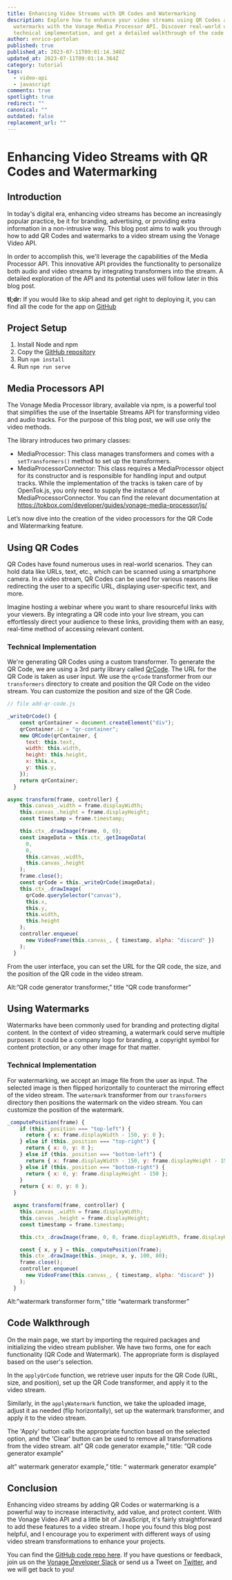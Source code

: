 ```yaml
---
title: Enhancing Video Streams with QR Codes and Watermarking
description: Explore how to enhance your video streams using QR Codes and
  watermarks with the Vonage Media Processor API. Discover real-world use cases,
  technical implementation, and get a detailed walkthrough of the code.
author: enrico-portolan
published: true
published_at: 2023-07-11T09:01:14.340Z
updated_at: 2023-07-11T09:01:14.364Z
category: tutorial
tags:
  - video-api
  - javascript
comments: true
spotlight: true
redirect: ""
canonical: ""
outdated: false
replacement_url: ""
---
```

# Enhancing Video Streams with QR Codes and Watermarking

## Introduction

In today's digital era, enhancing video streams has become an increasingly popular practice, be it for branding, advertising, or providing extra information in a non-intrusive way. This blog post aims to walk you through how to add QR Codes and watermarks to a video stream using the Vonage Video API. 

In order to accomplish this, we'll leverage the capabilities of the Media Processor API. This innovative API provides the functionality to personalize both audio and video streams by integrating transformers into the stream. A detailed exploration of the API and its potential uses will follow later in this blog post.

**tl;dr:** If you would like to skip ahead and get right to deploying it, you can find all the code for the app on [GitHub](https://github.com/Vonage-Community/blog-video_api-javascript_enhancing_video_streams_with_qr_codes_and_watermarking)

## Project Setup

1. Install Node and npm
2. Copy the [GitHub repository](https://github.com/Vonage-Community/blog-video_api-javascript_enhancing_video_streams_with_qr_codes_and_watermarking)
3. Run `npm install`
4. Run `npm run serve`

## Media Processors API

The Vonage Media Processor library, available via npm, is a powerful tool that simplifies the use of the Insertable Streams API for transforming video and audio tracks. For the purpose of this blog post, we will use only the video methods.

The library introduces two primary classes:

* MediaProcessor: This class manages transformers and comes with a `setTransformers()` method to set up the transformers.
* MediaProcessorConnector: This class requires a MediaProcessor object for its constructor and is responsible for handling input and output tracks. While the implementation of the tracks is taken care of by OpenTok.js, you only need to supply the instance of MediaProcessorConnector.
  You can find the relevant documentation at https://tokbox.com/developer/guides/vonage-media-processor/js/

Let’s now dive into the creation of the video processors for the QR Code and Watermarking feature. 

## Using QR Codes

QR Codes have found numerous uses in real-world scenarios. They can hold data like URLs, text, etc., which can be scanned using a smartphone camera. In a video stream, QR Codes can be used for various reasons like redirecting the user to a specific URL, displaying user-specific text, and more. 

Imagine hosting a webinar where you want to share resourceful links with your viewers. By integrating a QR code into your live stream, you can effortlessly direct your audience to these links, providing them with an easy, real-time method of accessing relevant content.

### Technical Implementation

We're generating QR Codes using a custom transformer. To generate the QR Code, we are using a 3rd party library called [QrCode](https://github.com/davidshimjs/qrcodejs). 
The URL for the QR Code is taken as user input. We use the `qrCode` transformer from our `transformers` directory to create and position the QR Code on the video stream. You can customize the position and size of the QR Code.

```javascript
// file add-qr-code.js

_writeQrCode() {
    const qrContainer = document.createElement("div");
    qrContainer.id = "qr-container";
    new QRCode(qrContainer, {
      text: this.text,
      width: this.width,
      height: this.height,
      x: this.x,
      y: this.y,
    });
    return qrContainer;
  }

async transform(frame, controller) {
    this.canvas_.width = frame.displayWidth;
    this.canvas_.height = frame.displayHeight;
    const timestamp = frame.timestamp;

    this.ctx_.drawImage(frame, 0, 0);
    const imageData = this.ctx_.getImageData(
      0,
      0,
      this.canvas_.width,
      this.canvas_.height
    );
    frame.close();
    const qrCode = this._writeQrCode(imageData);
    this.ctx_.drawImage(
      qrCode.querySelector("canvas"),
      this.x,
      this.y,
      this.width,
      this.height
    );
    controller.enqueue(
      new VideoFrame(this.canvas_, { timestamp, alpha: "discard" })
    );
  }
```

From the user interface, you can set the URL for the QR code, the size, and the position of the QR code in the video stream. 

Alt:”QR code generator transformer,” title “QR code transformer”

## Using Watermarks

Watermarks have been commonly used for branding and protecting digital content. In the context of video streaming, a watermark could serve multiple purposes: it could be a company logo for branding, a copyright symbol for content protection, or any other image for that matter.

### Technical Implementation

For watermarking, we accept an image file from the user as input. The selected image is then flipped horizontally to counteract the mirroring effect of the video stream. The `watermark` transformer from our `transformers` directory then positions the watermark on the video stream. You can customize the position of the watermark.

```javascript
_computePosition(frame) {
    if (this._position === "top-left") {
      return { x: frame.displayWidth - 150, y: 0 };
    } else if (this._position === "top-right") {
      return { x: 0, y: 0 };
    } else if (this._position === "bottom-left") {
      return { x: frame.displayWidth - 150, y: frame.displayHeight - 150 };
    } else if (this._position === "bottom-right") {
      return { x: 0, y: frame.displayHeight - 150 };
    }
    return { x: 0, y: 0 };
  }

  async transform(frame, controller) {
    this.canvas_.width = frame.displayWidth;
    this.canvas_.height = frame.displayHeight;
    const timestamp = frame.timestamp;

    this.ctx_.drawImage(frame, 0, 0, frame.displayWidth, frame.displayHeight);

    const { x, y } = this._computePosition(frame);
    this.ctx_.drawImage(this._image, x, y, 100, 80);
    frame.close();
    controller.enqueue(
      new VideoFrame(this.canvas_, { timestamp, alpha: "discard" })
    );
  }
```

Alt:”watermark transformer form,” title “watermark transformer”

## Code Walkthrough

On the main page, we start by importing the required packages and initializing the video stream publisher. We have two forms, one for each functionality (QR Code and Watermark). The appropriate form is displayed based on the user's selection.

In the `applyQrCode` function, we retrieve user inputs for the QR Code (URL, size, and position), set up the QR Code transformer, and apply it to the video stream.

Similarly, in the `applyWatermark` function, we take the uploaded image, adjust it as needed (flip horizontally), set up the watermark transformer, and apply it to the video stream.

The 'Apply' button calls the appropriate function based on the selected option, and the 'Clear' button can be used to remove all transformations from the video stream.
alt” QR code generator example,” title: “QR code generator example”

alt” watermark generator example,” title: “ watermark generator example”

## Conclusion

Enhancing video streams by adding QR Codes or watermarking is a powerful way to increase interactivity, add value, and protect content. With the Vonage Video API and a little bit of JavaScript, it's fairly straightforward to add these features to a video stream. I hope you found this blog post helpful, and I encourage you to experiment with different ways of using video stream transformations to enhance your projects.

You can find the [GitHub code repo here](https://github.com/Vonage-Community/blog-video_api-javascript_enhancing_video_streams_with_qr_codes_and_watermarking). If you have questions or feedback, join us on the [Vonage Developer Slack](https://developer.vonage.com/community/slack) or send us a Tweet on [Twitter](https://twitter.com/VonageDev), and we will get back to you!